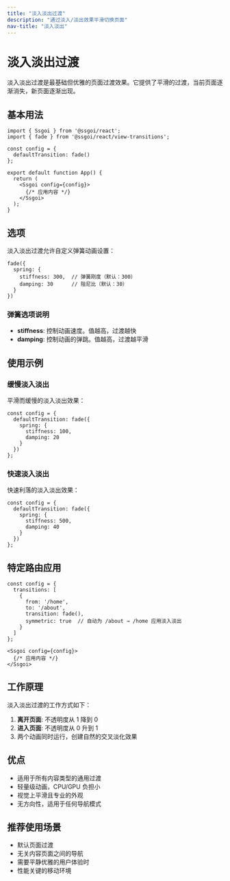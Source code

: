 ```yaml
---
title: "淡入淡出过渡"
description: "通过淡入/淡出效果平滑切换页面"
nav-title: "淡入淡出"
---
```


# 淡入淡出过渡

淡入淡出过渡是最基础但优雅的页面过渡效果。它提供了平滑的过渡，当前页面逐渐消失，新页面逐渐出现。

## 基本用法

```tsx
import { Ssgoi } from '@ssgoi/react';
import { fade } from '@ssgoi/react/view-transitions';

const config = {
  defaultTransition: fade()
};

export default function App() {
  return (
    <Ssgoi config={config}>
      {/* 应用内容 */}
    </Ssgoi>
  );
}
```

## 选项

淡入淡出过渡允许自定义弹簧动画设置：

```tsx
fade({
  spring: {
    stiffness: 300,  // 弹簧刚度（默认：300）
    damping: 30      // 阻尼比（默认：30）
  }
})
```

### 弹簧选项说明

- **stiffness**: 控制动画速度。值越高，过渡越快
- **damping**: 控制动画的弹跳。值越高，过渡越平滑

## 使用示例

### 缓慢淡入淡出

平滑而缓慢的淡入淡出效果：

```tsx
const config = {
  defaultTransition: fade({
    spring: {
      stiffness: 100,
      damping: 20
    }
  })
};
```

### 快速淡入淡出

快速利落的淡入淡出效果：

```tsx
const config = {
  defaultTransition: fade({
    spring: {
      stiffness: 500,
      damping: 40
    }
  })
};
```

## 特定路由应用

```tsx
const config = {
  transitions: [
    {
      from: '/home',
      to: '/about', 
      transition: fade(),
      symmetric: true  // 自动为 /about → /home 应用淡入淡出
    }
  ]
};

<Ssgoi config={config}>
  {/* 应用内容 */}
</Ssgoi>
```

## 工作原理

淡入淡出过渡的工作方式如下：

1. **离开页面**: 不透明度从 1 降到 0
2. **进入页面**: 不透明度从 0 升到 1
3. 两个动画同时运行，创建自然的交叉淡化效果

## 优点

- 适用于所有内容类型的通用过渡
- 轻量级动画，CPU/GPU 负担小
- 视觉上平滑且专业的外观
- 无方向性，适用于任何导航模式

## 推荐使用场景

- 默认页面过渡
- 无关内容页面之间的导航
- 需要平静优雅的用户体验时
- 性能关键的移动环境